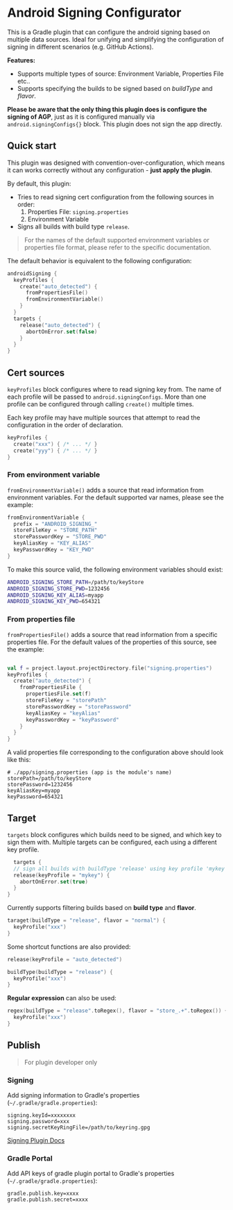 # Android Signing Configurator

This is a Gradle plugin that can configure the android signing based on multiple data sources. Ideal
for unifying and simplifying the configuration of signing in different scenarios (e.g. GitHub
Actions).

**Features:**

- Supports multiple types of source: Environment Variable, Properties File etc..
- Supports specifying the builds to be signed based on *buildType* and *flavor*.

**Please be aware that the only thing this plugin does is configure the signing of AGP**, just as it
is configured manually via `android.signingConfigs{}` block. This plugin does not sign the app
directly.

## Quick start

This plugin was designed with convention-over-configuration, which means it can works correctly
without any configuration - **just apply the plugin**.

By default, this plugin:

- Tries to read signing cert configuration from the following sources in order:
  1. Properties File: `signing.properties`
  2. Environment Variable
- Signs all builds with build type `release`.

> For the names of the default supported environment variables or properties file format, please
> refer to the specific documentation.

The default behavior is equivalent to the following configuration:

```kotlin
androidSigning {
  keyProfiles {
    create("auto_detected") {
      fromPropertiesFile()
      fromEnvironmentVariable()
    }
  }
  targets {
    release("auto_detected") {
      abortOnError.set(false)
    }
  }
}
```

## Cert sources

`keyProfiles` block configures where to read signing key from. The name of each profile will be
passed to `android.signingConfigs`. More than one profile can be configured through
calling `create()`  multiple times.

Each key profile may have multiple sources that attempt to read the configuration in the order of
declaration.

```kotlin
keyProfiles {
  create("xxx") { /* ... */ }
  create("yyy") { /* ... */ }
}
```

### From environment variable

`fromEnvironmentVariable()` adds a source that read information from environment variables. For the
default supported var names, please see the example:

```kotlin
fromEnvironmentVariable {
  prefix = "ANDROID_SIGNING_"
  storeFileKey = "STORE_PATH"
  storePasswordKey = "STORE_PWD"
  keyAliasKey = "KEY_ALIAS"
  keyPasswordKey = "KEY_PWD"
}
```

To make this source valid, the following environment variables should exist:

```bash
ANDROID_SIGNING_STORE_PATH=/path/to/keyStore
ANDROID_SIGNING_STORE_PWD=1232456
ANDROID_SIGNING_KEY_ALIAS=myapp
ANDROID_SIGNING_KEY_PWD=654321
```

### From properties file

`fromPropertiesFile()` adds a source that read information from a specific properties file. For the
default values of the properties of this source, see the example:

```kotlin

val f = project.layout.projectDirectory.file("signing.properties")
keyProfiles {
  create("auto_detected") {
    fromPropertiesFile {
      propertiesFile.set(f)
      storeFileKey = "storePath"
      storePasswordKey = "storePassword"
      keyAliasKey = "keyAlias"
      keyPasswordKey = "keyPassword"
    }
  }
}
```

A valid properties file corresponding to the configuration above should look like this:

```properties
# ./app/signing.properties (app is the module's name)
storePath=/path/to/keyStore
storePassword=1232456
keyAliasKey=myapp
keyPassword=654321
```

## Target

`targets` block configures which builds need to be signed, and which key to sign them with. Multiple
targets can be configured, each using a different key profile.

```kotlin
  targets {
  // sign all builds with buildType 'release' using key profile 'mykey'
  release(keyProfile = "mykey") {
    abortOnError.set(true)
  }
}
```

Currently supports filtering builds based on **build type** and **flavor**.

```kotlin
taraget(buildType = "release", flavor = "normal") {
  keyProfile("xxx")
}
```

Some shortcut functions are also provided:

```kotlin
release(keyProfile = "auto_detected")

buildType(buildType = "release") {
  keyProfile("xxx")
}
```

**Regular expression** can also be used:

```kotlin
regex(buildType = "release".toRegex(), flavor = "store_.+".toRegex()) {
  keyProfile("xxx")
}
```

## Publish

> For plugin developer only

### Signing

Add signing information to Gradle's properties (`~/.gradle/gradle.properties`):

```properties
signing.keyId=xxxxxxxx
signing.password=xxx
signing.secretKeyRingFile=/path/to/keyring.gpg
```

[Signing Plugin Docs](https://docs.gradle.org/current/userguide/signing_plugin.html#sec:signatory_credentials)

### Gradle Portal

Add API keys of gradle plugin portal to Gradle's properties (`~/.gradle/gradle.properties`):

```properties
gradle.publish.key=xxxx
gradle.publish.secret=xxxx
```


